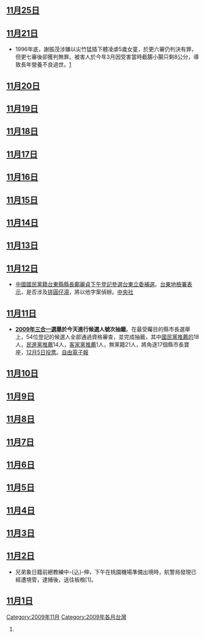 <noinclude></noinclude>

## [11月25日](../Page/11月25日.md "wikilink")

## [11月21日](../Page/11月21日.md "wikilink")

  - 1996年底，謝振茂涉嫌以尖竹猛插下體凌虐5歲女童，於更六審仍判決有罪，但更七審後卻獲判無罪。被害人於今年3月因受害當時截腸小腸只剩8公分，導致長年營養不良過世。[1](https://web.archive.org/web/20091122121158/http://www.nownews.com/2009/11/21/91-2535992.htm)

## [11月20日](../Page/11月20日.md "wikilink")

## [11月19日](../Page/11月19日.md "wikilink")

## [11月18日](../Page/11月18日.md "wikilink")

## [11月17日](../Page/11月17日.md "wikilink")

## [11月16日](../Page/11月16日.md "wikilink")

## [11月15日](../Page/11月15日.md "wikilink")

## [11月14日](../Page/11月14日.md "wikilink")

## [11月13日](../Page/11月13日.md "wikilink")

## [11月12日](../Page/11月12日.md "wikilink")

  - [中國國民黨籍](../Page/中國國民黨.md "wikilink")[台東縣縣長](https://zh.wikipedia.org/wiki/台東縣縣長 "wikilink")[鄺麗貞下午登記參選](../Page/鄺麗貞.md "wikilink")[台東立委補選](https://zh.wikipedia.org/wiki/2010年臺東縣選區立法委員補選 "wikilink")。[台東地檢署表示](https://zh.wikipedia.org/wiki/台東地檢署 "wikilink")，是否涉及[搓圓仔湯](../Page/搓圓仔湯.md "wikilink")，將以他字案偵辦。[中央社](http://tw.news.yahoo.com/article/url/d/a/091112/5/1uu0z.html)

## [11月11日](../Page/11月11日.md "wikilink")

  - **[2009年三合一選舉](https://zh.wikipedia.org/wiki/2009年中華民國地方公職人員選舉 "wikilink")**於今天進行候選人**號次抽籤**。在最受矚目的縣市長選舉上，54位登記的候選人全部通過資格審查，並完成抽籤，其中[國民黨推薦的](https://zh.wikipedia.org/wiki/國民黨 "wikilink")18人，[民進黨推薦](https://zh.wikipedia.org/wiki/民進黨 "wikilink")14人，[客家黨推薦](../Page/客家黨.md "wikilink")1人，無黨籍21人，將角逐17個縣市長寶座，[12月5日投票](../Page/12月5日.md "wikilink")。[自由電子報](https://web.archive.org/web/20091115100021/http://www.libertytimes.com.tw/2009/new/nov/12/today-fo1-3.htm)

## [11月10日](../Page/11月10日.md "wikilink")

## [11月9日](../Page/11月9日.md "wikilink")

## [11月8日](../Page/11月8日.md "wikilink")

## [11月7日](../Page/11月7日.md "wikilink")

## [11月6日](../Page/11月6日.md "wikilink")

## [11月5日](../Page/11月5日.md "wikilink")

## [11月4日](../Page/11月4日.md "wikilink")

## [11月3日](../Page/11月3日.md "wikilink")

## [11月2日](../Page/11月2日.md "wikilink")

  - 兄弟象日籍前總教練中-{込}-伸，下午在桃園機場準備出境時，航警局發現已經遭境管，逮捕後，送往板檢\[1\]。

## [11月1日](../Page/11月1日.md "wikilink")

<noinclude> </noinclude>

[Category:2009年11月](https://zh.wikipedia.org/wiki/Category:2009年11月 "wikilink")
[Category:2009年各月台灣](https://zh.wikipedia.org/wiki/Category:2009年各月台灣 "wikilink")

1.
